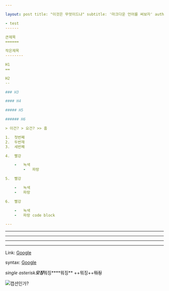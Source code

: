 ```yaml
---

layout: post title: "이것은 무엇이드냐" subtitle: '마크다운 언어를 써보자' author: "deveunha" header-style: text tags:

- test
------

큰제목
======

작은제목
--------

H1
==

H2
--

### H3

#### H4

##### H5

###### H6

> 이건? > 요건? >> 훔

1.	첫번째
2.	두번재
3.	세번째

4.	빨강

	-	녹색
		-	파랑

5.	빨강

	-	녹색
	-	파랑

6.	빨강

	-	녹색
	-	파랑 code block

---
```


---

---

---

---

Link: [Google](https://google.com)

syntax: [Google](https://google.com)

*single asterisk**모징***뭐징****뭐징** ++뭐징++~~뭐징~~

![캡션인가?](/img/icon_wechat.png)
